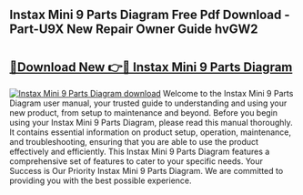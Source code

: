 ## Instax Mini 9 Parts Diagram Free Pdf Download - Part-U9X New Repair Owner Guide hvGW2

# <h2><a href="http://dfqmpag.blite.top/?on=Instax+Mini+9+Parts+Diagram">🔗Download New 👉🔴 Instax Mini 9 Parts Diagram</a></h2>

[![Instax Mini 9 Parts Diagram download](https://i.imgur.com/lujVjoI.png)](http://dfqmpag.blite.top/?on=Instax+Mini+9+Parts+Diagram)
Welcome to the Instax Mini 9 Parts Diagram user manual, your trusted guide to understanding and using your new product, from setup to maintenance and beyond. Before you begin using your Instax Mini 9 Parts Diagram, please read this manual thoroughly. It contains essential information on product setup, operation, maintenance, and troubleshooting, ensuring that you are able to use the product effectively and efficiently. This Instax Mini 9 Parts Diagram features a comprehensive set of features to cater to your specific needs. Your Success is Our Priority Instax Mini 9 Parts Diagram. We are committed to providing you with the best possible experience.
